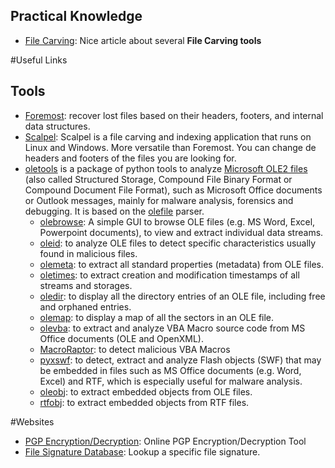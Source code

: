 ## Practical Knowledge
* [File Carving](http://resources.infosecinstitute.com/file-carving/#gref): Nice article about several **File Carving tools** 

#Useful Links
## Tools
* [Foremost](http://tools.kali.org/forensics/foremost): recover lost files based on their headers, footers, and internal data structures.
* [Scalpel](https://github.com/sleuthkit/scalpel): Scalpel is a file carving and indexing application that runs on Linux
and Windows. More versatile than Foremost. You can change de headers and footers of the files you are looking for. 
* [oletools](http://www.decalage.info/python/oletools) is a package of python tools to analyze
[Microsoft OLE2 files](http://en.wikipedia.org/wiki/Compound_File_Binary_Format) 
(also called Structured Storage, Compound File Binary Format or Compound Document File Format), 
such as Microsoft Office documents or Outlook messages, mainly for malware analysis, forensics and debugging. 
It is based on the [olefile](http://www.decalage.info/olefile) parser. 
    - [olebrowse](https://github.com/decalage2/oletools/wiki/olebrowse): A simple GUI to browse OLE files (e.g. MS Word, Excel, Powerpoint documents), to
    view and extract individual data streams.
  - [oleid](https://github.com/decalage2/oletools/wiki/oleid): to analyze OLE files to detect specific characteristics usually found in malicious files.
  - [olemeta](https://github.com/decalage2/oletools/wiki/olemeta): to extract all standard properties (metadata) from OLE files.
  - [oletimes](https://github.com/decalage2/oletools/wiki/oletimes): to extract creation and modification timestamps of all streams and storages.
  - [oledir](https://github.com/decalage2/oletools/wiki/oledir): to display all the directory entries of an OLE file, including free and orphaned entries.
  - [olemap](https://github.com/decalage2/oletools/wiki/olemap): to display a map of all the sectors in an OLE file.
  - [olevba](https://github.com/decalage2/oletools/wiki/olevba): to extract and analyze VBA Macro source code from MS Office documents (OLE and OpenXML).
  - [MacroRaptor](https://github.com/decalage2/oletools/wiki/mraptor): to detect malicious VBA Macros
  - [pyxswf](https://github.com/decalage2/oletools/wiki/pyxswf): to detect, extract and analyze Flash objects (SWF) that may
    be embedded in files such as MS Office documents (e.g. Word, Excel) and RTF,
    which is especially useful for malware analysis.
  - [oleobj](https://github.com/decalage2/oletools/wiki/oleobj): to extract embedded objects from OLE files.
  - [rtfobj](https://github.com/decalage2/oletools/wiki/rtfobj): to extract embedded objects from RTF files.


#Websites

* [PGP Encryption/Decryption](https://sela.io/pgp/): Online PGP Encryption/Decryption Tool
* [File Signature Database](https://www.filesignatures.net/index.php?page=search): Lookup a specific file signature.

